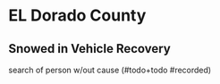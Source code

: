 # EL Dorado County

## Snowed in Vehicle Recovery

search of person w/out cause
(#todo+todo #recorded)
